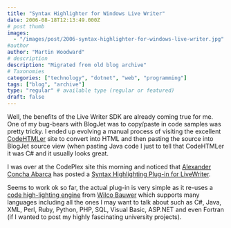```yaml
---
title: "Syntax Highlighter for Windows Live Writer"
date: 2006-08-18T12:13:49.000Z
# post thumb
images:
  - "/images/post/2006-syntax-highlighter-for-windows-live-writer.jpg"
#author
author: "Martin Woodward"
# description
description: "Migrated from old blog archive"
# Taxonomies
categories: ["technology", "dotnet", "web", "programming"]
tags: ["blog", "archive"]
type: "regular" # available type (regular or featured)
draft: false
---
```


[](http://www.codeplex.com/Wiki/View.aspx?ProjectName=Highlight4Writer)Well, the benefits of the Live Writer SDK are already coming true for me. One of my bug-bears with BlogJet was to copy/paste in code samples was pretty tricky. I ended up evolving a manual process of visiting the excellent [CodeHTMLer](http://puzzleware.net/codeHTMLer/) site to convert into HTML and then pasting the source into BlogJet source view (when pasting Java code I just to tell that CodeHTMLer it was C# and it usually looks great.

I was over at the CodePlex site this morning and noticed that [Alexander Concha Abarca](http://www.buayacorp.com/) has posted a [Syntax Highlighting Plug-in for LiveWriter](http://www.codeplex.com/Wiki/View.aspx?ProjectName=Highlight4Writer).

Seems to work ok so far, the actual plug-in is very simple as it re-uses a [code high-lighting engine](http://www.wilcob.com/Wilco/Toolbox/SyntaxHighlighter.aspx) from [Wilco Bauwer](http://www.wilcob.com/wilco/Default.aspx) which supports many languages including all the ones I may want to talk about such as C#, Java, XML, Perl, Ruby, Python, PHP, SQL, Visual Basic, ASP.NET and even Fortran (if I wanted to post my highly fascinating university projects).
